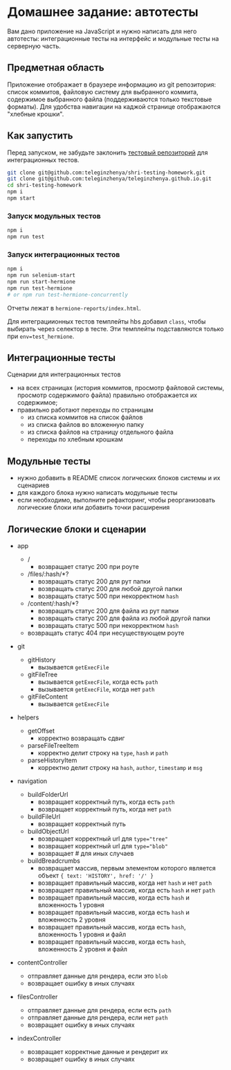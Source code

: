 # Домашнее задание: автотесты

Вам дано приложение на JavaScript и нужно написать для него автотесты: интеграционные тесты на интерфейс и модульные тесты на серверную часть.

## Предметная область

Приложение отображает в браузере информацию из git репозитория: список коммитов, файловую систему для выбранного коммита, содержимое выбранного файла (поддерживаются только текстовые форматы). Для удобства навигации на каджой странице отображаются "хлебные крошки".

## Как запустить

Перед запуском, не забудьте заклонить [тестовый репозиторий](https://github.com/teleginzhenya/teleginzhenya.github.io) для интеграционных тестов.

```sh
git clone git@github.com:teleginzhenya/shri-testing-homework.git
git clone git@github.com:teleginzhenya/teleginzhenya.github.io.git
cd shri-testing-homework
npm i
npm start
```

### Запуск модульных тестов

```sh
npm i
npm run test
```

### Запуск интеграционных тестов

```sh
npm i
npm run selenium-start
npm run start-hermione
npm run test-hermione
# or npm run test-hermione-concurrently
```

Отчеты лежат в `hermione-reports/index.html`.

Для интеграциионных тестов темплейты hbs добавил `class`, чтобы выбирать через селектор в тесте. Эти темплейты подставляются только при `env=test_hermione`.

## Интеграционные тесты

Сценарии для интеграционных тестов

- на всех страницах (история коммитов, просмотр файловой системы, просмотр содержимого файла) правильно отображается их содержимое;
- правильно работают переходы по страницам
  - из списка коммитов на список файлов
  - из списка файлов во вложенную папку
  - из списка файлов на страницу отдельного файла
  - переходы по хлебным крошкам

## Модульные тесты

- нужно добавить в README список логических блоков системы и их сценариев
- для каждого блока нужно написать модульные тесты
- если необходимо, выполните рефакторинг, чтобы реорганизовать логические блоки или добавить точки расширения

## Логические блоки и сценарии

- app

  - /
    - возвращает статус 200 при роуте
  - /files/:hash/\*?
    - возвращать статус 200 для рут папки
    - возвращать статус 200 для любой другой папки
    - возвращать статус 500 при некорректном `hash`
  - /content/:hash/\*?
    - возвращать статус 200 для файла из рут папки
    - возвращать статус 200 для файла из любой другой папки
    - возвращать статус 500 при некорректном `hash`
  - возвращать статус 404 при несуществующем роуте

- git

  - gitHistory
    - вызывается `getExecFile`
  - gitFileTree
    - вызывается `getExecFile`, когда есть `path`
    - вызывается `getExecFile`, когда нет `path`
  - gitFileContent
    - вызывается `getExecFile`

- helpers

  - getOffset
    - корректно возвращать сдвиг
  - parseFileTreeItem
    - корректно делит строку на `type`, `hash` и `path`
  - parseHistoryItem
    - корректно делит строку на `hash`, `author`, `timestamp` и `msg`

- navigation

  - buildFolderUrl
    - возвращает корректный путь, когда есть `path`
    - возвращает корректный путь, когда нет `path`
  - buildFileUrl
    - возвращает корректный путь
  - buildObjectUrl
    - возвращает корректный url для `type="tree"`
    - возвращает корректный url для `type="blob"`
    - возвращает # для иных случаев
  - buildBreadcrumbs
    - возвращает массив, первым элементом которого является объект `{ text: 'HISTORY', href: '/' }`
    - возвращает правильный массив, когда нет `hash` и нет `path`
    - возвращает правильный массив, когда есть `hash` и нет `path`
    - возвращает правильный массив, когда есть `hash` и вложенность 1 уровня
    - возвращает правильный массив, когда есть `hash` и вложенность 2 уровня
    - возвращает правильный массив, когда есть `hash`, вложенность 1 уровня и файл
    - возвращает правильный массив, когда есть `hash`, вложенность 2 уровня и файл

- contentController

  - отправляет данные для рендера, если это `blob`
  - возвращает ошибку в иных случаях

- filesController

  - отправляет данные для рендера, если есть `path`
  - отправляет данные для рендера, если нет `path`
  - возвращает ошибку в иных случаях

- indexController

  - возвращает корректные данные и рендерит их
  - возвращает ошибку в иных случаях
